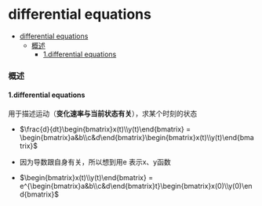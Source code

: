 # differential equations


<!-- @import "[TOC]" {cmd="toc" depthFrom=1 depthTo=6 orderedList=false} -->

<!-- code_chunk_output -->

- [differential equations](#differential-equations)
    - [概述](#概述)
      - [1.differential equations](#1differential-equations)

<!-- /code_chunk_output -->


### 概述

#### 1.differential equations
用于描述运动（**变化速率与当前状态有关**），求某个时刻的状态

* $\frac{d}{dt}\begin{bmatrix}x(t)\\y(t)\end{bmatrix} = \begin{bmatrix}a&b\\c&d\end{bmatrix}\begin{bmatrix}x(t)\\y(t)\end{bmatrix}$

* 因为导数跟自身有关，所以想到用e 表示x、y函数
* $\begin{bmatrix}x(t)\\y(t)\end{bmatrix} = e^{\begin{bmatrix}a&b\\c&d\end{bmatrix}t}\begin{bmatrix}x(0)\\y(0)\end{bmatrix}$